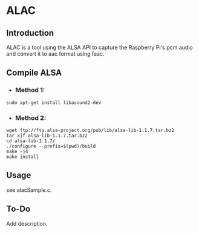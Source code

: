 # ALAC

## Introduction
ALAC is a tool using the ALSA API to capture the Raspberry Pi's pcm audio and convert it to aac format using faac.

## Compile ALSA
* ### Method 1:
```shell=
sudo apt-get install libasound2-dev
```
* ### Method 2:
```shell=
wget ftp://ftp.alsa-project.org/pub/lib/alsa-lib-1.1.7.tar.bz2
tar xjf alsa-lib-1.1.7.tar.bz2
cd alsa-lib-1.1.7/
./configure --prefix=$(pwd)/build                                                                                                                          
make -j4 
make install
```

## Usage

see alacSample.c.

## To-Do
Add description.
